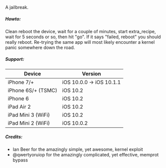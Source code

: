 A jailbreak.

##### Howto:

Clean reboot the device, wait for a couple of minutes, start extra_recipe, wait for 5 seconds or so, then hit "go".
If it says "failed, reboot" you should really reboot.  Re-trying the same app will most likely encounter a kernel panic somewhere down the road.

##### Support:

| Device | Version |
|---------|----------|
| iPhone 7/+ | iOS 10.0.0 -> iOS 10.1.1 |
| iPhone 6S/+ (TSMC) | iOS 10.2 |
| iPhone 6 | iOS 10.2 |
| iPad Air 2 | iOS 10.2 |
| iPad Mini 3 (WiFi) | iOS 10.2 |
| iPad Mini 2 (WiFi) | iOS 10.0.2 |

##### Credits:

* Ian Beer for the amazingly simple, yet awesome, kernel exploit
* @qwertyoruiop for the amazingly complicated, yet effective, memprot bypass
